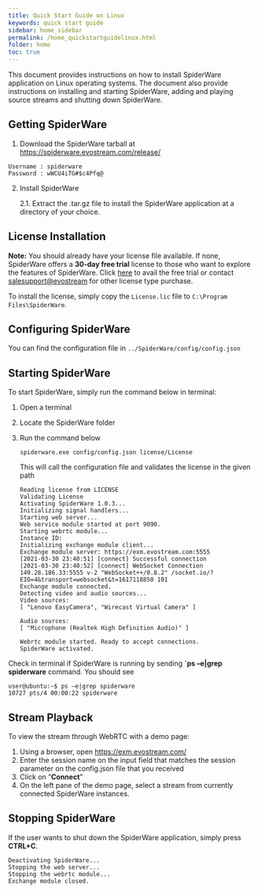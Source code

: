 ```yaml
---
title: Quick Start Guide on Linux
keywords: quick start guide
sidebar: home_sidebar
permalink: /home_quickstartguidelinux.html
folder: home
toc: true
---
```


This document provides instructions on how to install SpiderWare application on Linux operating systems.
The document also provide instructions on installing and starting SpiderWare, adding and playing source streams and shutting down SpiderWare.



## Getting SpiderWare

1. Download the SpiderWare tarball at <https://spiderware.evostream.com/release/>

```
Username : spiderware
Password : wWCU4iTG#$c4Pfq@
```

2. Install SpiderWare

   2.1. Extract the .tar.gz file to install the SpiderWare application at a directory of your choice.



## License Installation

**Note:** You should already have your license file available. If none, SpiderWare offers a **30-day free trial** license to those who want to explore the features of SpiderWare. Click [here](https://evostream.com/free-trial/) to avail the free trial or contact [salesupport@evostream](mailto:salessupport@evostream.com) for other license type purchase.

To install the license, simply copy the `License.lic` file to `C:\Program Files\SpiderWare`.



## Configuring SpiderWare

You can find the configuration file in `../SpiderWare/config/config.json`



## Starting SpiderWare

To start SpiderWare, simply run the command below in terminal:

1. Open a terminal

2. Locate the SpiderWare folder

3. Run the command below

   ```
   spiderware.exe config/config.json license/License
   ```

   This will call the configuration file and validates the license in the given path

   ```
   Reading license from LICENSE
   Validating License
   Activating SpiderWare 1.0.3...
   Initializing signal handlers...
   Starting web server...
   Web service module started at port 9090.
   Starting webrtc module...
   Instance ID:
   Initializing exchange module client...
   Exchange module server: https://exm.evostream.com:5555
   [2021-03-30 23:40:51] [connect] Successful connection
   [2021-03-30 23:40:52] [connect] WebSocket Connection 149.28.186.33:5555 v-2 "WebSocket++/0.8.2" /socket.io/?EIO=4&transport=websocket&t=1617118850 101
   Exchange module connected.
   Detecting video and audio sources...
   Video sources:
   [ "Lenovo EasyCamera", "Wirecast Virtual Camera" ]
   
   Audio sources:
   [ "Microphone (Realtek High Definition Audio)" ]
   
   Webrtc module started. Ready to accept connections.
   SpiderWare activated.
   ```

   

Check in terminal if SpiderWare is running by sending **`ps –e|grep spiderware** command. You should see

```
user@ubuntu:~$ ps –e|grep spiderware
10727 pts/4 00:00:22 spiderware
```



## Stream Playback

To view the stream through WebRTC with a demo page:

1. Using a browser, open https://exm.evostream.com/
2. Enter the session name on the input field that matches the session parameter on the config.json file that you received
3. Click on “**Connect**”
4. On the left pane of the demo page, select a stream from currently connected SpiderWare instances.



## Stopping SpiderWare

If the user wants to shut down the SpiderWare application, simply press **CTRL+C**.

```
Deactivating SpiderWare...
Stopping the web server...
Stopping the webrtc module...
Exchange module closed.
```





